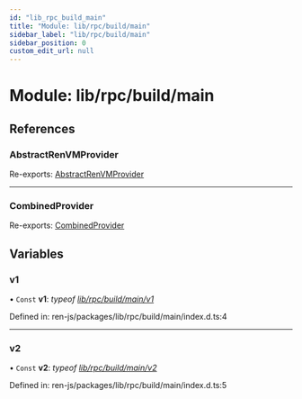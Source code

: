```yaml
---
id: "lib_rpc_build_main"
title: "Module: lib/rpc/build/main"
sidebar_label: "lib/rpc/build/main"
sidebar_position: 0
custom_edit_url: null
---
```


# Module: lib/rpc/build/main

## References

### AbstractRenVMProvider

Re-exports: [AbstractRenVMProvider](../interfaces/lib_rpc_build_main_abstract.abstractrenvmprovider.md)

___

### CombinedProvider

Re-exports: [CombinedProvider](../classes/lib_rpc_build_main_combinedprovider.combinedprovider.md)

## Variables

### v1

• `Const` **v1**: *typeof* [*lib/rpc/build/main/v1*](lib_rpc_build_main_v1.md)

Defined in: ren-js/packages/lib/rpc/build/main/index.d.ts:4

___

### v2

• `Const` **v2**: *typeof* [*lib/rpc/build/main/v2*](lib_rpc_build_main_v2.md)

Defined in: ren-js/packages/lib/rpc/build/main/index.d.ts:5

